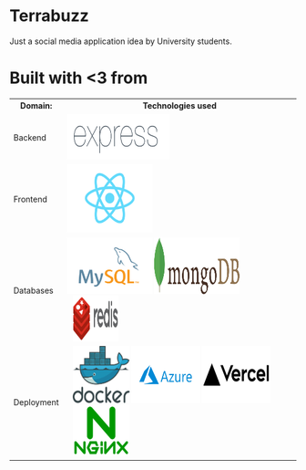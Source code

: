 # Terrabuzz

Just a social media application idea by University students.

# Built with <3 from
<table>
    <tr>
        <th>Domain:</th>
        <th>Technologies used</th>
    </tr>
    <tr>
        <td>
            Backend
        </td>
        <td/>
            <div>
                <img alt='Express JS' src='docs/img/Expressjs.png' width='180' height='80' />
            </div>
        </td>
    </tr>
    <tr>
        <td>
            Frontend
        </td>
        <td>
            <div>
                <img alt='React JS' src='docs/img/react.png' width='150' height='120' />
            </div>
        </td>
    </tr>
    <tr>
        <td>
            Databases
        </td>
        <td>
            <div>
                <img alt='MySQL' src='docs/img/mysql.svg' width='150' height='100' />
                <img alt='MongoDB' src='docs/img/mongodb.svg' width='150' height='100' />
                <img alt='Redis' src='docs/img/redis.png' style='margin-left: 10px' width='80' height='80' />
            </div>
        </td>
    </tr>
    <tr>
        <td>
            Deployment
        </td>
        <td>
            <div>
                <img alt='Docker' src='docs/img/docker.svg' style='margin-left: 10px' width='100' height='100' />
                <img alt='Azure' src='docs/img/azure.png' width='120' height='100' />
                <img alt='Vercel' src='docs/img/vercel.png' width='120' height='100' />
                <img alt='Nginx' src='docs/img/nginx.png' style='margin-left: 10px' width='100' height='90' />
            </div>
        </td>
    </tr> 
</table>


<!-- 
<tr>
    <td>
    </td>
    <td>
        <div>
        </div>
    </td>
</tr>    -->
